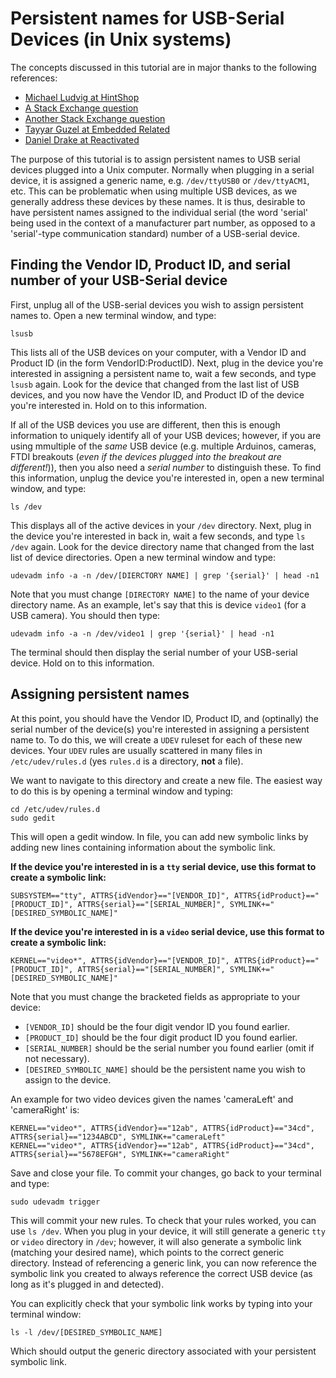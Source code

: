 # Persistent names for USB-Serial Devices (in Unix systems)

The concepts discussed in this tutorial are in major thanks to the following references:

   - [Michael Ludvig at HintShop](http://hintshop.ludvig.co.nz/show/persistent-names-usb-serial-devices/)
   - [A Stack Exchange question](https://unix.stackexchange.com/questions/66901/how-to-bind-usb-device-under-a-static-name)
   - [Another Stack Exchange question](https://unix.stackexchange.com/questions/378690/udev-rules-for-video-devices)
   - [Tayyar Guzel at Embedded Related](https://www.embeddedrelated.com/showarticle/1053.php)
   - [Daniel Drake at Reactivated](http://www.reactivated.net/writing_udev_rules.html)

The purpose of this tutorial is to assign persistent names to USB serial devices plugged into a Unix computer.  Normally when plugging in a serial device, it is assigned a generic name, e.g. `/dev/ttyUSB0` or `/dev/ttyACM1`, etc.  This can be problematic when using multiple USB devices, as we generally address these devices by these names.  It is thus, desirable to have persistent names assigned to the individual serial (the word 'serial' being used in the context of a manufacturer part number, as opposed to a 'serial'-type communication standard) number of a USB-serial device.  

## Finding the Vendor ID, Product ID, and serial number of your USB-Serial device

First, unplug all of the USB-serial devices you wish to assign persistent names to.  Open a new terminal window, and type:

```
lsusb
```

This lists all of the USB devices on your computer, with a Vendor ID and Product ID (in the form VendorID:ProductID).  Next, plug in the device you're interested in assigning a persistent name to, wait a few seconds, and type `lsusb` again.  Look for the device that changed from the last list of USB devices, and you now have the Vendor ID, and Product ID of the device you're interested in.  Hold on to this information.

If all of the USB devices you use are different, then this is enough information to uniquely identify all of your USB devices; however, if you are using mmultiple of the *same* USB device (e.g. multiple Arduinos, cameras, FTDI breakouts (*even if the devices plugged into the breakout are different!*)), then you also need a *serial number* to distinguish these.  To find this information, unplug the device you're interested in, open a new terminal window, and type:

```
ls /dev
```

This displays all of the active devices in your `/dev` directory.  Next, plug in the device you're interested in back in, wait a few seconds, and type `ls /dev` again.  Look for the device directory name that changed from the last list of device directories.  Open a new terminal window and type:

```
udevadm info -a -n /dev/[DIERCTORY NAME] | grep '{serial}' | head -n1
```

Note that you must change `[DIRECTORY NAME]` to the name of your device directory name.  As an example, let's say that this is device `video1` (for a USB camera).  You should then type:

```
udevadm info -a -n /dev/video1 | grep '{serial}' | head -n1
```

The terminal should then display the serial number of your USB-serial device.  Hold on to this information.  

## Assigning persistent names

At this point, you should have the Vendor ID, Product ID, and (optinally) the serial number of the device(s) you're interested in assigning a persistent name to.  To do this, we will create a `UDEV` ruleset for each of these new devices.  Your `UDEV` rules are usually scattered in many files in `/etc/udev/rules.d` (yes `rules.d` is a directory, __not__ a file).

We want to navigate to this directory and create a new file.  The easiest way to do this is by opening a terminal window and typing:

```
cd /etc/udev/rules.d
sudo gedit
```

This will open a gedit window.  In file, you can add new symbolic links by adding new lines containing information about the symbolic link.

__If the device you're interested in is a `tty` serial device, use this format to create a symbolic link:__

```
SUBSYSTEM=="tty", ATTRS{idVendor}=="[VENDOR_ID]", ATTRS{idProduct}=="[PRODUCT_ID]", ATTRS{serial}=="[SERIAL_NUMBER]", SYMLINK+="[DESIRED_SYMBOLIC_NAME]"
```
__If the device you're interested in is a `video` serial device, use this format to create a symbolic link:__

```
KERNEL=="video*", ATTRS{idVendor}=="[VENDOR_ID]", ATTRS{idProduct}=="[PRODUCT_ID]", ATTRS{serial}=="[SERIAL_NUMBER]", SYMLINK+="[DESIRED_SYMBOLIC_NAME]"
```

Note that you must change the bracketed fields as appropriate to your device:

   - `[VENDOR_ID]` should be the four digit vendor ID you found earlier.
   - `[PRODUCT_ID]` should be the four digit product ID you found earlier.
   - `[SERIAL_NUMBER]` should be the serial number you found earlier (omit if not necessary).
   - `[DESIRED_SYMBOLIC_NAME]` should be the persistent name you wish to assign to the device.

An example for two video devices given the names 'cameraLeft' and 'cameraRight' is:

```
KERNEL=="video*", ATTRS{idVendor}=="12ab", ATTRS{idProduct}=="34cd", ATTRS{serial}=="1234ABCD", SYMLINK+="cameraLeft"
KERNEL=="video*", ATTRS{idVendor}=="12ab", ATTRS{idProduct}=="34cd", ATTRS{serial}=="5678EFGH", SYMLINK+="cameraRight"
```

Save and close your file.  To commit your changes, go back to your terminal and type:

```
sudo udevadm trigger
```

This will commit your new rules.  To check that your rules worked, you can use `ls /dev`.  When you plug in your device, it will still generate a generic `tty` or `video` directory in `/dev`; however, it will also generate a symbolic link (matching your desired name), which points to the correct generic directory.  Instead of referencing a generic link, you can now reference the symbolic link you created to always reference the correct USB device (as long as it's plugged in and detected).

You can explicitly check that your symbolic link works by typing into your terminal window:

```
ls -l /dev/[DESIRED_SYMBOLIC_NAME]
```

Which should output the generic directory associated with your persistent symbolic link.
